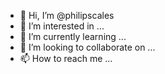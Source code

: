 - 👋 Hi, I’m @philipscales
- 👀 I’m interested in ...
- 🌱 I’m currently learning ...
- 💞️ I’m looking to collaborate on ...
- 📫 How to reach me ...

<!---
philipscales/philipscales is a ✨ special ✨ repository because its `README.md` (this file) appears on your GitHub profile.
You can click the Preview link to take a look at your changes.
--->
